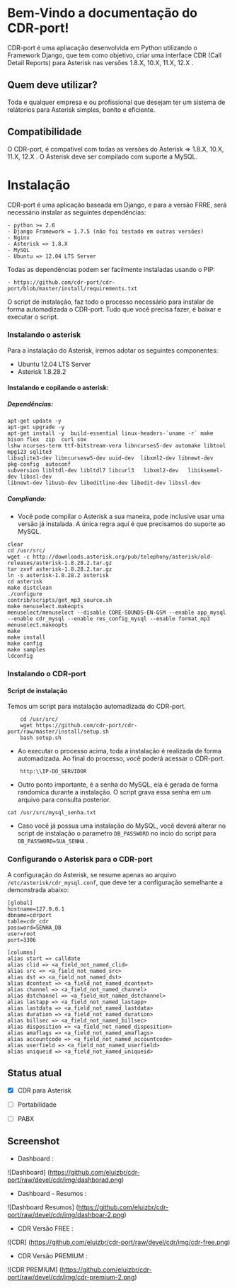 Bem-Vindo a documentação do CDR-port!
=====================================



CDR-port é uma apliacação desenvolvida em Python utilizando o Framework
Django, que tem como objetivo, criar uma interface CDR (Call Detail Reports) 
para Asterisk nas versões 1.8.X, 10.X, 11.X, 12.X .


Quem deve utilizar?
-------------------

Toda e qualquer empresa e ou profissional que desejam ter um sistema de relátorios
para Asterisk simples, bonito e eficiente.


Compatibilidade
---------------

O CDR-port, é compativel com todas as versões do Asterisk => 1.8.X, 10.X, 11.X, 12.X .
O Asterisk deve ser compilado com suporte a MySQL.


# Instalação


CDR-port é uma aplicação baseada em Django, e para a versão FRRE, 
será necessário instalar as seguintes dependências:


    - python >= 2.6
    - Django Framework = 1.7.5 (não foi testado em outras versões)
    - Nginx
    - Asterisk => 1.8.X
    - MySQL
    - Ubuntu => 12.04 LTS Server


Todas as dependências podem ser facilmente instaladas usando o PIP:

    - https://github.com/cdr-port/cdr-port/blob/master/install/requirements.txt


O script de instalação, faz todo o processo necessário para instalar de forma automadizada o CDR-port.
Tudo que você precisa fazer, é baixar e executar o script.

### Instalando o asterisk

Para a instalação do Asterisk, iremos adotar os seguintes componentes:

* Ubuntu 12.04 LTS Server
* Asterisk 1.8.28.2

#### Instalando e copilando o asterisk:

##### Dependências:

```
apt-get update -y
apt-get upgrade -y
apt-get install -y  build-essential linux-headers-`uname -r` make bison flex  zip  curl sox 
lshw ncurses-term ttf-bitstream-vera libncurses5-dev automake libtool mpg123 sqlite3 
libsqlite3-dev libncursesw5-dev uuid-dev  libxml2-dev libnewt-dev  pkg-config  autoconf 
subversion libltdl-dev libltdl7 libcurl3   libxml2-dev   libiksemel-dev libssl-dev 
libnewt-dev libusb-dev libeditline-dev libedit-dev libssl-dev
```
##### Compliando:

* Você pode compilar o Asterisk a sua maneira, pode inclusive usar uma versão já instalada. A única regra aqui é
que precisamos do suporte ao MySQL.

```
clear
cd /usr/src/
wget -c http://downloads.asterisk.org/pub/telephony/asterisk/old-releases/asterisk-1.8.28.2.tar.gz
tar zxvf asterisk-1.8.28.2.tar.gz
ln -s asterisk-1.8.28.2 asterisk
cd asterisk
make distclean
./configure
contrib/scripts/get_mp3_source.sh
make menuselect.makeopts
menuselect/menuselect --disable CORE-SOUNDS-EN-GSM --enable app_mysql --enable cdr_mysql --enable res_config_mysql --enable format_mp3 menuselect.makeopts
make
make install
make config
make samples
ldconfig

```

### Instalando o CDR-port

#### Script de instalação


Temos um script para instalação automadizada do CDR-port. 

```
	cd /usr/src/
    wget https://github.com/cdr-port/cdr-port/raw/master/install/setup.sh
    bash setup.sh
```

* Ao executar o processo acima, toda a instalação é realizada de forma automadizada. Ao final do processo, você poderá acessar
o CDR-port.

```
	http:\\IP-DO_SERVIDOR
```
* Outro ponto importante, é a senha do MySQL, ela é gerada de forma randomica durante a instalação. O script grava essa senha em
um arquivo para consulta posterior.

```
cat /usr/src/mysql_senha.txt

```

* Caso você já possua uma instalação do MySQL, você deverá alterar no script de instalação o parametro `DB_PASSWORD` no incio do script 
para `DB_PASSWORD=SUA_SENHA` .


### Configurando o Asterisk para o CDR-port

A configuração do Asterisk, se resume apenas ao arquivo `/etc/asterisk/cdr_mysql.conf`, que deve ter a configuração semelhante a 
demonstrada abaixo:

```
[global]
hostname=127.0.0.1
dbname=cdrport
table=cdr_cdr
password=SENHA_DB
user=root
port=3306

[columns]
alias start => calldate
alias clid => <a_field_not_named_clid>
alias src => <a_field_not_named_src>
alias dst => <a_field_not_named_dst>
alias dcontext => <a_field_not_named_dcontext>
alias channel => <a_field_not_named_channel>
alias dstchannel => <a_field_not_named_dstchannel>
alias lastapp => <a_field_not_named_lastapp>
alias lastdata => <a_field_not_named_lastdata>
alias duration => <a_field_not_named_duration>
alias billsec => <a_field_not_named_billsec>
alias disposition => <a_field_not_named_disposition>
alias amaflags => <a_field_not_named_amaflags>
alias accountcode => <a_field_not_named_accountcode>
alias userfield => <a_field_not_named_userfield>
alias uniqueid => <a_field_not_named_uniqueid>

```

Status atual
-------------

- [X] CDR para Asterisk 
- [ ] Portabilidade
- [ ] PABX


Screenshot
----------

* Dashboard :


![Dashboard]
(https://github.com/eluizbr/cdr-port/raw/devel/cdr/img/dashborad.png)


* Dashboard - Resumos :


![Dashboard Resumos]
(https://github.com/eluizbr/cdr-port/raw/devel/cdr/img/dashboar-2.png)


* CDR Versão FREE :


![CDR]
(https://github.com/eluizbr/cdr-port/raw/devel/cdr/img/cdr-free.png)


* CDR Versão PREMIUM :

![CDR PREMIUM]
(https://github.com/eluizbr/cdr-port/raw/devel/cdr/img/cdr-premium-2.png)